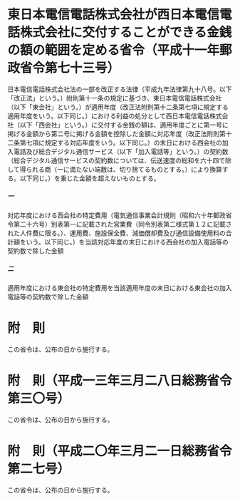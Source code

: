 # 東日本電信電話株式会社が西日本電信電話株式会社に交付することができる金銭の額の範囲を定める省令（平成十一年郵政省令第七十三号）
日本電信電話株式会社法の一部を改正する法律（平成九年法律第九十八号。以下「改正法」という。）附則第十一条の規定に基づき、東日本電信電話株式会社（以下「東会社」という。）が適用年度（改正法附則第十二条第七項に規定する適用年度をいう。以下同じ。）における利益の処分として西日本電信電話株式会社（以下「西会社」という。）に交付する金銭の額は、適用年度ごとに第一号に掲げる金額から第二号に掲げる金額を控除した金額に対応年度（改正法附則第十二条第七項に規定する対応年度をいう。以下同じ。）の末日における西会社の加入電話及び総合デジタル通信サービス（以下「加入電話等」という。）の契約数（総合デジタル通信サービスの契約数については、伝送速度の総和を六十四で除して得られる商（一に満たない端数は、切り捨てるものとする。）により換算する。以下同じ。）を乗じた金額を超えないものとする。
##### 一
対応年度における西会社の特定費用（電気通信事業会計規則（昭和六十年郵政省令第二十六号）別表第一に記載された営業費（同令別表第二様式第１２に記載された人件費に限る。）、運用費、施設保全費、減価償却費及び通信設備使用料の合計額をいう。以下同じ。）を当該対応年度の末日における西会社の加入電話等の契約数で除した金額
##### 二
適用年度における東会社の特定費用を当該適用年度の末日における東会社の加入電話等の契約数で除した金額
# 附　則
この省令は、公布の日から施行する。
# 附　則（平成一三年三月二八日総務省令第三〇号）
この省令は、公布の日から施行する。
# 附　則（平成二〇年三月二一日総務省令第二七号）
この省令は、公布の日から施行する。
